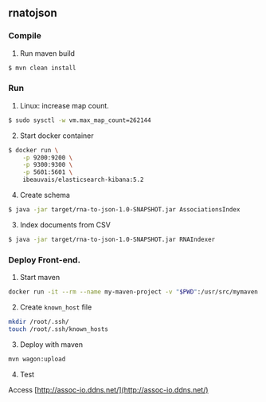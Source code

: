 rnatojson
---------

### Compile

1. Run maven build

```bash
$ mvn clean install
```

### Run

1. Linux: increase map count.

```bash
$ sudo sysctl -w vm.max_map_count=262144
```

2. Start docker container

```bash
$ docker run \
    -p 9200:9200 \
    -p 9300:9300 \
    -p 5601:5601 \
    ibeauvais/elasticsearch-kibana:5.2
```

4. Create schema

```bash
$ java -jar target/rna-to-json-1.0-SNAPSHOT.jar AssociationsIndex
```

3. Index documents from CSV

```bash
$ java -jar target/rna-to-json-1.0-SNAPSHOT.jar RNAIndexer
```

### Deploy Front-end.

1. Start maven

```bash
docker run -it --rm --name my-maven-project -v "$PWD":/usr/src/mymaven -w /usr/src/mymaven maven /bin/bash
```

2. Create `known_host` file

```bash
mkdir /root/.ssh/
touch /root/.ssh/known_hosts
```

3. Deploy with maven

```bash
mvn wagon:upload
```

4. Test

Access [http://assoc-io.ddns.net/](http://assoc-io.ddns.net/)